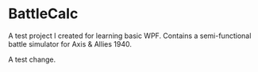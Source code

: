 BattleCalc
==========

A test project I created for learning basic WPF. Contains a semi-functional battle simulator for Axis & Allies 1940.

A test change.